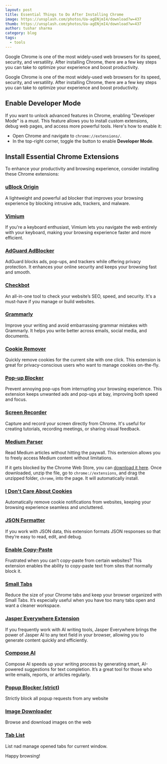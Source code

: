 ```yaml
---
layout: post
title: Essential Things to Do After Installing Chrome
image: https://unsplash.com/photos/Ua-agENjmI4/download?w=437
thumb: https://unsplash.com/photos/Ua-agENjmI4/download?w=437
author: tushar sharma
category: blog
tags:
  - tools
---
```


Google Chrome is one of the most widely-used web browsers for its speed, security, and versatility. After installing Chrome, there are a few key steps you can take to optimize your experience and boost productivity.<!-- truncate_here -->

Google Chrome is one of the most widely-used web browsers for its speed, security, and versatility. After installing Chrome, there are a few key steps you can take to optimize your experience and boost productivity.

## Enable Developer Mode
If you want to unlock advanced features in Chrome, enabling "Developer Mode" is a must. This feature allows you to install custom extensions, debug web pages, and access more powerful tools. Here's how to enable it:

- Open Chrome and navigate to `chrome://extensions/`.
- In the top-right corner, toggle the button to enable **Developer Mode**.

## Install Essential Chrome Extensions

To enhance your productivity and browsing experience, consider installing these Chrome extensions:

### [uBlock Origin](https://chrome.google.com/webstore/detail/ublock-origin/cjpalhdlnbpafiamejdnhcphjbkeiagm)
A lightweight and powerful ad blocker that improves your browsing experience by blocking intrusive ads, trackers, and malware.

### [Vimium](https://chrome.google.com/webstore/detail/vimium/dbepggeogbaibhgnhhndojpepiihcmeb)
If you're a keyboard enthusiast, Vimium lets you navigate the web entirely with your keyboard, making your browsing experience faster and more efficient.

### [AdGuard AdBlocker](https://chrome.google.com/webstore/detail/adguard-adblocker/bgnkhhnnamicmpeenaelnjfhikgbkllg)
AdGuard blocks ads, pop-ups, and trackers while offering privacy protection. It enhances your online security and keeps your browsing fast and smooth.  

### [Checkbot](https://chrome.google.com/webstore/detail/checkbot-seo-web-speed-se/dagohlmlhagincbfilmkadjgmdnkjinl) 
An all-in-one tool to check your website’s SEO, speed, and security. It's a must-have if you manage or build websites.

### [Grammarly](https://chrome.google.com/webstore/detail/grammarly-for-chrome/kbfnbcaeplbcioakkpcpgfkobkghlhen?hl=en)
Improve your writing and avoid embarrassing grammar mistakes with Grammarly. It helps you write better across emails, social media, and documents.

### [Cookie Remover](https://chrome.google.com/webstore/detail/cookie-remover/kcgpggonjhmeaejebeoeomdlohicfhce?hl=en)
Quickly remove cookies for the current site with one click. This extension is great for privacy-conscious users who want to manage cookies on-the-fly.

### [Pop-up Blocker](https://chrome.google.com/webstore/detail/pop-up-blocker-for-chrome/bkkbcggnhapdmkeljlodobbkopceiche)
Prevent annoying pop-ups from interrupting your browsing experience. This extension keeps unwanted ads and pop-ups at bay, improving both speed and focus.

### [Screen Recorder](https://chrome.google.com/webstore/detail/screen-recorder/hniebljpgcogalllopnjokppmgbhaden)
Capture and record your screen directly from Chrome. It's useful for creating tutorials, recording meetings, or sharing visual feedback.

### [Medium Parser](https://chrome.google.com/webstore/detail/medium-parser/egejbknaophaadmhijkepokfchkbnelc)
Read Medium articles without hitting the paywall. This extension allows you to freely access Medium content without limitations.

If it gets blocked by the Chrome Web Store, you can [download it here](https://github.com/Xatta-Trone/medium-parser-extension/archive/refs/heads/main.zip). Once downloaded, unzip the file, go to `chrome://extensions`, and drag the unzipped folder, `chrome`,  into the page. It will automatically install.

### [I Don't Care About Cookies](https://chrome.google.com/webstore/detail/i-dont-care-about-cookies/fihnjjcciajhdojfnbdddfaoknhalnja)
Automatically remove cookie notifications from websites, keeping your browsing experience seamless and uncluttered.

### [JSON Formatter](https://chrome.google.com/webstore/detail/json-formatter/bcjindcccaagfpapjjmafapmmgkkhgoa/related?hl=en)
If you work with JSON data, this extension formats JSON responses so that they’re easy to read, edit, and debug.

### [Enable Copy-Paste](https://chromewebstore.google.com/detail/enable-copypaste/leghnagnephbfcencnbonkbdimeokhem?hl=en)
Frustrated when you can’t copy-paste from certain websites? This extension enables the ability to copy-paste text from sites that normally block it.

### [Small Tabs](https://chromewebstore.google.com/detail/small-tabs/ebfkcjpfhipceldaglgmaihlacpcomgj)
Reduce the size of your Chrome tabs and keep your browser organized with Small Tabs. It’s especially useful when you have too many tabs open and want a cleaner workspace.

### [Jasper Everywhere Extension](https://chromewebstore.google.com/detail/jasper-everywhere-extensi/bpiohchncadidhohcajcnoelomephkdd)
If you frequently work with AI writing tools, Jasper Everywhere brings the power of Jasper AI to any text field in your browser, allowing you to generate content quickly and efficiently.

### [Compose AI](https://chromewebstore.google.com/detail/compose-ai-ai-powered-wri/ddlbpiadoechcolndfeaonajmngmhblj)
Compose AI speeds up your writing process by generating smart, AI-powered suggestions for text completion. It’s a great tool for those who write emails, reports, or articles regularly.

### [Popup Blocker (strict)](https://chromewebstore.google.com/detail/popup-blocker-strict/aefkmifgmaafnojlojpnekbpbmjiiogg)
Strictly block all popup requests from any website

### [Image Downloader](https://chromewebstore.google.com/detail/image-downloader/cnpniohnfphhjihaiiggeabnkjhpaldj)
Browse and download images on the web

### [Tab List](https://chromewebstore.google.com/detail/tab-list/ccbillglagbffammojaidpaailialkje)
List nad manage opened tabs for current window.

Happy browsing!
